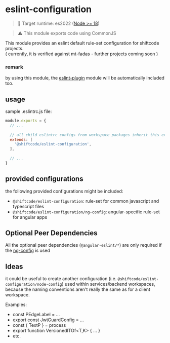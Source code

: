 # eslint-configuration

> 🎯 Target runtime: es2022 ([Node >= 18](https://node.green/#ES2022))

> ⚠️ This module exports code using CommonJS

This module provides an eslint default rule-set configuration for shiftcode projects.\
( currently, it is verified against mt-fadas - further projects coming soon )

### remark

by using this module, the [eslint-plugin](../eslint-plugin) module will be automatically included too.

## usage

sample .eslintrc.js file:

```javascript
module.exports = {
  // ...
    
  // all child eslintrc configs from workspace packages inherit this extension
  extends: [
    '@shiftcode/eslint-configuration',
  ],
  
  // ...
}
```

## provided configurations

the following provided configurations might be included:

- ``@shiftcode/eslint-configuration``: rule-set for common javascript and typescript files
- ``@shiftcode/eslint-configuration/ng-config``: angular-specific rule-set for angular apps

## Optional Peer Dependencies
All the optional peer dependencies (`@angular-eslint/*`) are only required if the [ng-config](./src/ng-config/index.ts)
is used

## Ideas

it could be useful to create another configuration (i.e. ``@shiftcode/eslint-configuration/node-config``)
used within services/backend workspaces, because the naming conventions aren't really the same as for a client workspace.

Examples:
- const PEdgeLabel = ...
- export const JwtGuardConfig = ...
- const { TextP } = process
- export function VersionedITOf<T,K> { ... }
- etc.
